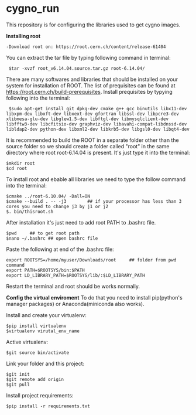 # cygno_run

This repository is for configuring the libraries used to get cygno images.


**Installing root**

    -Download root on: https://root.cern.ch/content/release-61404

You can extract the tar file by typing following command in terminal:
      
     $tar -xvzf root_v6.14.04.source.tar.gz root-6.14.04/
     
There are many softwares and libraries that should be installed on your system for installation of ROOT. The list of prequisites can be found at https://root.cern.ch/build-prerequisites. Install prequisites by typying following into the terminal:

     $sudo apt-get install git dpkg-dev cmake g++ gcc binutils libx11-dev libxpm-dev libxft-dev libxext-dev gfortran libssl-dev libpcre3-dev xlibmesa-glu-dev libglew1.5-dev libftgl-dev libmysqlclient-dev libfftw3-dev libcfitsio-dev graphviz-dev libavahi-compat-libdnssd-dev libldap2-dev python-dev libxml2-dev libkrb5-dev libgsl0-dev libqt4-dev

It is recommended to build the ROOT in a separate folder other than the source folder so we should create a folder called "root" in the same directory where root root-6.14.04 is present. It's just type it into the terminal:

    $mkdir root
    $cd root

To install root and ebable all libraries we need to type the follow command into the terminal:

    $cmake ../root-6.10.04/ -Dall=ON
    $cmake --build . -- -j3        ## if your processor has less than 3 cores you need to change j3 by j1 or j2
    $. bin/thisroot.sh
    
After installation it's just need to add root PATH to .bashrc file.   
    
    $pwd     ## to get root path
    $nano ~/.bashrc ## open bashrc file
    
Paste the following at end of the .bashrc file:
  
    export ROOTSYS=/home/myuser/Downloads/root     ## folder from pwd command
    export PATH=$ROOTSYS/bin:$PATH
    export LD_LIBRARY_PATH=$ROOTSYS/lib/:$LD_LIBRARY_PATH
  
Restart the terminal and root should be works normally.  


**Config the virtual enviroment**
To do that you need to install pip(python's manager packages) or Anaconda(miniconda also works).

Install and create your virtualenv:

    $pip install virtualenv
    $virtualenv virutal_env_name
    
Active virtualenv:
    
    $git source bin/activate
    

Link your folder and this project:
    
    $git init
	$git remote add origin 
	$git pull
    
Install project requirements:
    
    $pip install -r requirements.txt
